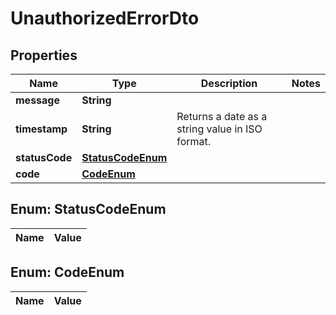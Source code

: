

# UnauthorizedErrorDto

## Properties

Name | Type | Description | Notes
------------ | ------------- | ------------- | -------------
**message** | **String** |  | 
**timestamp** | **String** | Returns a date as a string value in ISO format. | 
**statusCode** | [**StatusCodeEnum**](#StatusCodeEnum) |  | 
**code** | [**CodeEnum**](#CodeEnum) |  | 


## Enum: StatusCodeEnum

Name | Value
---- | -----


## Enum: CodeEnum

Name | Value
---- | -----




